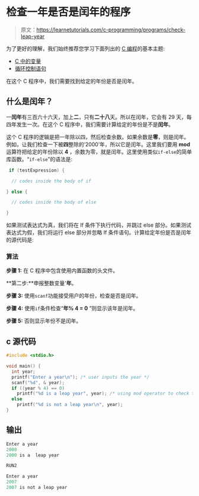 # 检查一年是否是闰年的程序

> 原文：<https://learnetutorials.com/c-programming/programs/check-leap-year>

为了更好的理解，我们始终推荐您学习下面列出的 [C 编程](../ "C programming")的基本主题:

*   [C 中的变量](../../c-programming/variables)
*   [循环控制语句](../../c-programming/loop-control-statements)

在这个 C 程序中，我们需要找到给定的年份是否是闰年。

## 什么是闰年？

一**闰年**有三百六十六天，加上**二**，只有**二十八**天。所以在闰年，它会有 29 天，每四年发生一次。在这个 C 程序中，我们需要计算给定的年份是不是**闰年**。

这个 C 程序的逻辑是把一年除以四，然后检查余数。如果余数是**零**，则是闰年。例如，让我们检查一下被**四**整除的‘2000’年，所以它是闰年。这里我们要用 **mod** 运算符把给定的年份除以 **4** ，余数为零，就是闰年。这里使用类似`if-else`的简单库函数。“`if-else`”的语法是:

```c
 if (testExpression) {

  // codes inside the body of if

} else {

  // codes inside the body of else

} 

```

如果测试表达式为真，我们将在 If 条件下执行代码，并跳过 else 部分。如果测试表达式为假，我们将运行 else 部分并忽略 If 条件语句。计算给定年份是否是闰年的源代码是:

### 算法

**步骤 1:** 在 C 程序中包含使用内置函数的头文件。

**第二步:**申报整数变量'**年**。

**步骤 3:** 使用`scanf`功能接受用户的年份，检查是否是闰年。

**步骤 4:** 使用`if`条件检查“**年% 4 = 0** ”则显示该年是闰年。

**步骤 5:** 否则显示年份不是闰年。

## c 源代码

```c
#include <stdio.h>

void main() {
  int year;
  printf("Enter a year\n"); /* user inputs the year */
  scanf("%d", & year);
  if ((year % 4) == 0)
    printf("%d is a leap year", year); /* using mod operator to check the given year is leap year on not */
  else
    printf("%d is not a leap year\n", year);
}

```

## 输出

```c
Enter a year
2000
2000 is a  leap year

RUN2

Enter a year
2007
2007 is not a leap year
```